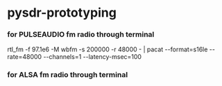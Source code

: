 # pysdr-prototyping

### for PULSEAUDIO fm radio through terminal
rtl_fm -f 97.1e6 -M wbfm -s 200000 -r 48000 - | pacat --format=s16le --rate=48000 --channels=1 --latency-msec=100

### for ALSA fm radio through terminal

